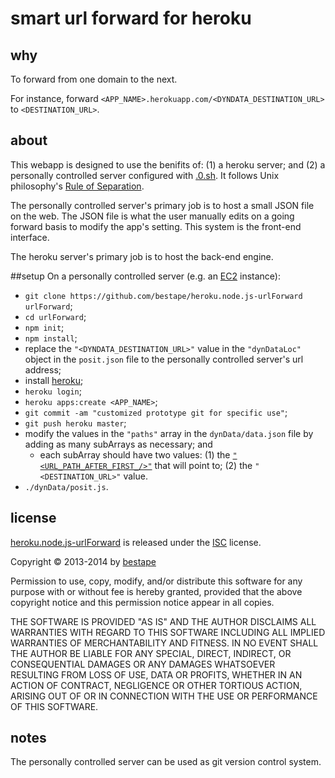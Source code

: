 # smart url forward for heroku
## why
To forward from one domain to the next. 

For instance, forward `<APP_NAME>.herokuapp.com/<DYNDATA_DESTINATION_URL>` to `<DESTINATION_URL>`.

## about
This webapp is designed to use the benifits of: (1) a heroku server; and (2) a personally controlled server configured with [.0.sh](http://0.sh.bestape.net). It follows Unix philosophy's [Rule of Separation](https://en.wikipedia.org/wiki/Unix_philosophy#Eric_Raymond.E2.80.99s_17_Unix_Rules). 

The personally controlled server's primary job is to host a small JSON file on the web. The JSON file is what the user manually edits on a going forward basis to modify the app's setting. This system is the front-end interface.  

The heroku server's primary job is to host the back-end engine. 

##setup
On a personally controlled server (e.g. an [EC2](https://aws.amazon.com/ec2) instance):
* `git clone https://github.com/bestape/heroku.node.js-urlForward urlForward`;
* `cd urlForward`;
* `npm init`;
* `npm install`;
* replace the `"<DYNDATA_DESTINATION_URL>"` value in the `"dynDataLoc"` object in the `posit.json` file to the personally controlled server's url address;
* install [heroku](https://toolbelt.heroku.com);
* `heroku login`;
* `heroku apps:create <APP_NAME>`;
* `git commit -am "customized prototype git for specific use"`;
* `git push heroku master`;
* modify the values in the `"paths"` array in the `dynData/data.json` file by adding as many subArrays as necessary; and
  * each subArray should have two values: (1) the [`"<URL_PATH_AFTER_FIRST_/>"`](https://en.wikipedia.org/wiki/URI_scheme#Examples) that will point to; (2) the `"<DESTINATION_URL>"` value.
* `./dynData/posit.js`.

## license
[heroku.node.js-urlForward](heroku.node.js-urlForward.bestape.net) is released under the [ISC](http://www.isc.org/downloads/software-support-policy/isc-license) license.

Copyright &copy; 2013-2014 by [bestape](mailto:heroku.node.js-urlForward@bestape.net) 

Permission to use, copy, modify, and/or distribute this software for any purpose with or without fee is hereby granted, provided that the above copyright notice and this permission notice appear in all copies.

THE SOFTWARE IS PROVIDED "AS IS" AND THE AUTHOR DISCLAIMS ALL WARRANTIES WITH REGARD TO THIS SOFTWARE INCLUDING ALL IMPLIED WARRANTIES OF MERCHANTABILITY AND FITNESS. IN NO EVENT SHALL THE AUTHOR BE LIABLE FOR ANY SPECIAL, DIRECT, INDIRECT, OR CONSEQUENTIAL DAMAGES OR ANY DAMAGES WHATSOEVER RESULTING FROM LOSS OF USE, DATA OR PROFITS, WHETHER IN AN ACTION OF CONTRACT, NEGLIGENCE OR OTHER TORTIOUS ACTION, ARISING OUT OF OR IN CONNECTION WITH THE USE OR PERFORMANCE OF THIS SOFTWARE.

## notes
The personally controlled server can be used as git version control system. 